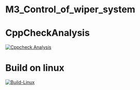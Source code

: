 # M3_Control_of_wiper_system
# CppCheckAnalysis
[![Cppcheck Analysis](https://github.com/M-Anuradha9/M3_Control_of_wiper_system/actions/workflows/Cppcheck%20Analysis.yml/badge.svg)](https://github.com/M-Anuradha9/M3_Control_of_wiper_system/actions/workflows/Cppcheck%20Analysis.yml)
# Build on linux
[![Build-Linux](https://github.com/M-Anuradha9/M3_Control_of_wiper_system/actions/workflows/Build%20On%20Linux.yml/badge.svg)](https://github.com/M-Anuradha9/M3_Control_of_wiper_system/actions/workflows/Build%20On%20Linux.yml)
